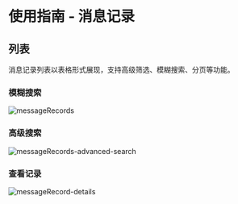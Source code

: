 # 使用指南 - 消息记录

## 列表

消息记录列表以表格形式展现，支持高级筛选、模糊搜索、分页等功能。

### 模糊搜索   
![messageRecords](https://cdn.masastack.com/stack/doc/mc/messageRecords.png)

### 高级搜索
![messageRecords-advanced-search](https://cdn.masastack.com/stack/doc/mc/messageRecords-advanced-search.png)

### 查看记录
![messageRecord-details](https://cdn.masastack.com/stack/doc/mc/messageRecord-details.png)

